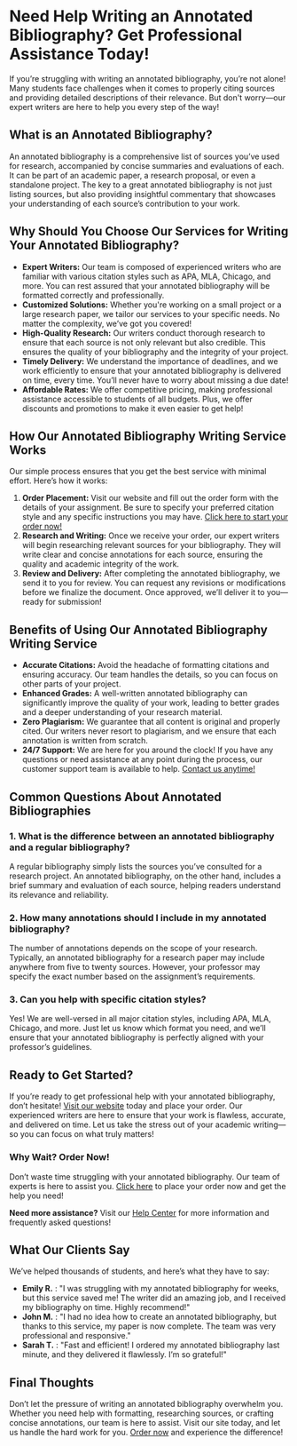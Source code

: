 # Need Help Writing an Annotated Bibliography? Get Professional Assistance Today!

If you’re struggling with writing an annotated bibliography, you’re not alone! Many students face challenges when it comes to properly citing sources and providing detailed descriptions of their relevance. But don't worry—our expert writers are here to help you every step of the way!

## What is an Annotated Bibliography?

An annotated bibliography is a comprehensive list of sources you’ve used for research, accompanied by concise summaries and evaluations of each. It can be part of an academic paper, a research proposal, or even a standalone project. The key to a great annotated bibliography is not just listing sources, but also providing insightful commentary that showcases your understanding of each source’s contribution to your work.

## Why Should You Choose Our Services for Writing Your Annotated Bibliography?

- **Expert Writers:** Our team is composed of experienced writers who are familiar with various citation styles such as APA, MLA, Chicago, and more. You can rest assured that your annotated bibliography will be formatted correctly and professionally.
- **Customized Solutions:** Whether you're working on a small project or a large research paper, we tailor our services to your specific needs. No matter the complexity, we’ve got you covered!
- **High-Quality Research:** Our writers conduct thorough research to ensure that each source is not only relevant but also credible. This ensures the quality of your bibliography and the integrity of your project.
- **Timely Delivery:** We understand the importance of deadlines, and we work efficiently to ensure that your annotated bibliography is delivered on time, every time. You’ll never have to worry about missing a due date!
- **Affordable Rates:** We offer competitive pricing, making professional assistance accessible to students of all budgets. Plus, we offer discounts and promotions to make it even easier to get help!

## How Our Annotated Bibliography Writing Service Works

Our simple process ensures that you get the best service with minimal effort. Here’s how it works:

1. **Order Placement:** Visit our website and fill out the order form with the details of your assignment. Be sure to specify your preferred citation style and any specific instructions you may have. [Click here to start your order now!](https://tinyurl.com/topessay?keyword=writing+a+annotated+bibliography)
2. **Research and Writing:** Once we receive your order, our expert writers will begin researching relevant sources for your bibliography. They will write clear and concise annotations for each source, ensuring the quality and academic integrity of the work.
3. **Review and Delivery:** After completing the annotated bibliography, we send it to you for review. You can request any revisions or modifications before we finalize the document. Once approved, we’ll deliver it to you—ready for submission!

## Benefits of Using Our Annotated Bibliography Writing Service

- **Accurate Citations:** Avoid the headache of formatting citations and ensuring accuracy. Our team handles the details, so you can focus on other parts of your project.
- **Enhanced Grades:** A well-written annotated bibliography can significantly improve the quality of your work, leading to better grades and a deeper understanding of your research material.
- **Zero Plagiarism:** We guarantee that all content is original and properly cited. Our writers never resort to plagiarism, and we ensure that each annotation is written from scratch.
- **24/7 Support:** We are here for you around the clock! If you have any questions or need assistance at any point during the process, our customer support team is available to help. [Contact us anytime!](https://tinyurl.com/topessay?keyword=writing+a+annotated+bibliography)

## Common Questions About Annotated Bibliographies

### 1. What is the difference between an annotated bibliography and a regular bibliography?

A regular bibliography simply lists the sources you’ve consulted for a research project. An annotated bibliography, on the other hand, includes a brief summary and evaluation of each source, helping readers understand its relevance and reliability.

### 2. How many annotations should I include in my annotated bibliography?

The number of annotations depends on the scope of your research. Typically, an annotated bibliography for a research paper may include anywhere from five to twenty sources. However, your professor may specify the exact number based on the assignment’s requirements.

### 3. Can you help with specific citation styles?

Yes! We are well-versed in all major citation styles, including APA, MLA, Chicago, and more. Just let us know which format you need, and we’ll ensure that your annotated bibliography is perfectly aligned with your professor’s guidelines.

## Ready to Get Started?

If you’re ready to get professional help with your annotated bibliography, don’t hesitate! [Visit our website](https://tinyurl.com/topessay?keyword=writing+a+annotated+bibliography) today and place your order. Our experienced writers are here to ensure that your work is flawless, accurate, and delivered on time. Let us take the stress out of your academic writing—so you can focus on what truly matters!

### Why Wait? Order Now!

Don’t waste time struggling with your annotated bibliography. Our team of experts is here to assist you. [Click here](https://tinyurl.com/topessay?keyword=writing+a+annotated+bibliography) to place your order now and get the help you need!

**Need more assistance?** Visit our [Help Center](https://tinyurl.com/topessay?keyword=writing+a+annotated+bibliography) for more information and frequently asked questions!

## What Our Clients Say

We’ve helped thousands of students, and here’s what they have to say:

- **Emily R.** : "I was struggling with my annotated bibliography for weeks, but this service saved me! The writer did an amazing job, and I received my bibliography on time. Highly recommend!"
- **John M.** : "I had no idea how to create an annotated bibliography, but thanks to this service, my paper is now complete. The team was very professional and responsive."
- **Sarah T.** : "Fast and efficient! I ordered my annotated bibliography last minute, and they delivered it flawlessly. I’m so grateful!"

## Final Thoughts

Don’t let the pressure of writing an annotated bibliography overwhelm you. Whether you need help with formatting, researching sources, or crafting concise annotations, our team is here to assist. Visit our site today, and let us handle the hard work for you. [Order now](https://tinyurl.com/topessay?keyword=writing+a+annotated+bibliography) and experience the difference!
